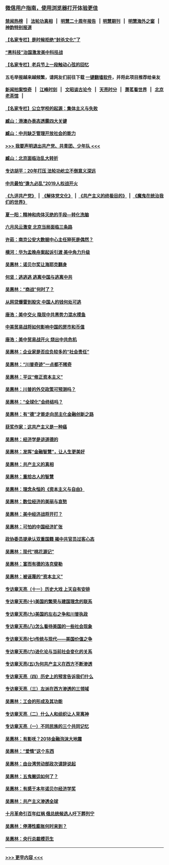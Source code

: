 ### [微信用户指南，使用浏览器打开体验更佳](https://github.com/gfw-breaker/banned-news1/blob/master/indexes/wechat-guide.md?t=0)
#### [禁闻热榜](热点新闻.md?t=0)  &nbsp;&nbsp;|&nbsp;&nbsp; [法轮功真相](https://github.com/gfw-breaker/truth/blob/master/README.md?t=0) &nbsp;&nbsp;|&nbsp;&nbsp; [明慧二十周年报告](https://github.com/gfw-breaker/mh-reports/blob/master/README.md?t=0) &nbsp;&nbsp;|&nbsp;&nbsp;[明慧期刊](https://github.com/gfw-breaker/mh-qikan) &nbsp;&nbsp;|&nbsp;&nbsp; [明慧海外之窗](https://github.com/gfw-breaker/mh-news/blob/master/README.md?t=0) &nbsp;&nbsp;|&nbsp;&nbsp; [神韵特别报道](https://github.com/gfw-breaker/mh-news/blob/master/shenyun.md?t=0)
#### [【名家专栏】是时候拒绝“封杀文化”了](../pages/nsc423/n11814093.md?t=02131244) 
#### [“黑科技”治国激发美中科技战](../pages/nsc423/n11638056.md?t=02131244) 
#### [【名家专栏】老兵节上一段触动心弦的回忆](../pages/nsc423/n11646016.md?t=02131244) 
#### 五毛举报越来越频繁，请网友们前往下载 [一键翻墙软件](https://github.com/gfw-breaker/ssr-accounts)，并将此项目推荐给亲友
#### [新闻拍案惊奇](https://github.com/gfw-breaker/banned-news1/blob/master/pages/link4.md) &nbsp;&nbsp;|&nbsp;&nbsp; [江峰时刻](https://github.com/gfw-breaker/banned-news1/blob/master/pages/link4.md) &nbsp;&nbsp;|&nbsp;&nbsp; [文昭谈古论今](https://github.com/gfw-breaker/banned-news1/blob/master/pages/link4.md) &nbsp;&nbsp;|&nbsp;&nbsp; [天亮时分](https://github.com/gfw-breaker/banned-news1/blob/master/pages/link4.md) &nbsp;&nbsp;|&nbsp;&nbsp; [萧茗看世界](https://github.com/gfw-breaker/banned-news1/blob/master/pages/link4.md) &nbsp;&nbsp;|&nbsp;&nbsp; [北京老茶馆](https://github.com/gfw-breaker/banned-news1/blob/master/pages/link4.md) &nbsp;&nbsp;|&nbsp;&nbsp; 
#### [【名家专栏】公立学校的起源：集体主义与失败](../pages/nsc423/n11601833.md?t=02131244) 
#### [臧山：港澳办表态透露四大关键](../pages/nsc423/n11421628.md?t=02131244) 
#### [臧山：中共缺乏管理开放社会的能力](../pages/nsc423/n11407457.md?t=02131244) 
#### [>>> 我要声明退出共产党、共青团、少年队 <<<](https://github.com/begood0513/goodnews/blob/master/quit/letter.md) 
#### [臧山：北京面临治乱大转折](../pages/nsc423/n11406895.md?t=02131244) 
#### [专访胡平：20年打压 法轮功屹立不倒意义深远](../pages/nsc423/n11398800.md?t=02131244) 
#### [中共最怕“逢九必乱”2019人权战开火](../pages/nsc423/n11385248.md?t=02131244) 
#### [《九评共产党》](https://github.com/begood0513/9ping.md/blob/master/README.md) &nbsp;|&nbsp; [《解体党文化》](../../../../jtdwh.md/blob/master/README.md)  &nbsp;|&nbsp; [《共产主义的终极目的》](../../../../gczydzjmd.md/blob/master/README.md) &nbsp;|&nbsp; [《魔鬼在统治我们的世界》](../../../../mgztzwmdsj.md/blob/master/README.md) 
#### [夏一阳：精神和肉体灭绝的手段—转化洗脑](../pages/nsc423/n11368250.md?t=02131244) 
#### [六月风云激变 北京当局面临三条路](../pages/nsc423/n11313668.md?t=02131244) 
#### [许茹：南京公安大数据中心主任猝死是偶然？](../pages/nsc423/n11064744.md?t=02131244) 
#### [横河：华为孟晚舟案起诉引渡 美中角力升级](../pages/nsc423/n11027230.md?t=02131244) 
#### [吴惠林：诺贝尔奖让海耶克翻身](../pages/nsc423/n10890049.md?t=02131244) 
#### [何坚：逃逃逃 逃离中国与逃离中共](../pages/nsc423/n10592891.md?t=02131244) 
#### [吴惠林：“商战”何时了？](../pages/nsc423/n10573558.md?t=02131244) 
#### [从网贷爆雷到股灾 中国人的钱何处可逃](../pages/nsc423/n10572800.md?t=02131244) 
#### [唐浩：美中交火 隐现中共黑势力混水摸鱼](../pages/nsc423/n10544040.md?t=02131244) 
#### [中美贸易战将如何影响中国的房市和币值](../pages/nsc423/n10543697.md?t=02131244) 
#### [唐浩：美中贸易战开火 烧出中共危机](../pages/nsc423/n10540126.md?t=02131244) 
#### [吴惠林：企业家是否应负较多的“社会责任”](../pages/nsc423/n10535022.md?t=02131244) 
#### [吴惠林：“川普奇迹”一点都不稀奇](../pages/nsc423/n10512808.md?t=02131244) 
#### [吴惠林：平议“修正资本主义”](../pages/nsc423/n10495724.md?t=02131244) 
#### [吴惠林：川普的外交政策可预测吗？](../pages/nsc423/n10462387.md?t=02131244) 
#### [吴惠林：“全球化”会终结吗？](../pages/nsc423/n10452838.md?t=02131244) 
#### [吴惠林：有“德”才能走向民主化金融创新之路](../pages/nsc423/n10432292.md?t=02131244) 
#### [获奖作家：这共产主义是一种癌](../pages/nsc423/n10431541.md?t=02131244) 
#### [吴惠林：经济学是讲道德的](../pages/nsc423/n10398014.md?t=02131244) 
#### [吴惠林：发挥“金融智慧”，让人生更美好](../pages/nsc423/n10375019.md?t=02131244) 
#### [吴惠林：共产主义的真相](../pages/nsc423/n10351394.md?t=02131244) 
#### [吴惠林：重拾古人的智慧](../pages/nsc423/n10337691.md?t=02131244) 
#### [吴惠林：理念永恒的《资本主义与自由》](../pages/nsc423/n10316274.md?t=02131244) 
#### [吴惠林：数位经济的美丽与哀愁](../pages/nsc423/n10292946.md?t=02131244) 
#### [吴惠林：美中经济战将开打？](../pages/nsc423/n10258825.md?t=02131244) 
#### [吴惠林：可怕的中国经济扩张](../pages/nsc423/n10219147.md?t=02131244) 
#### [政协委员提承认双重国籍 揭中共官员过客心态](../pages/nsc423/n10208809.md?t=02131244) 
#### [吴惠林：现代“桃花源记”](../pages/nsc423/n10185234.md?t=02131244) 
#### [吴惠林：富而有德的洛克斐勒](../pages/nsc423/n10142264.md?t=02131244) 
#### [吴惠林：被诬蔑的“资本主义”](../pages/nsc423/n10124816.md?t=02131244) 
#### [专访章天亮（十一）历史大戏 上天自有安排](../pages/nsc423/n10094905.md?t=02131244) 
#### [专访章天亮(十)美国的繁荣与建国理念的联系](../pages/nsc423/n10094899.md?t=02131244) 
#### [专访章天亮(九)美国的左右之争和川普执政](../pages/nsc423/n10094889.md?t=02131244) 
#### [专访章天亮(八)怎么看待美国的一些社会现象](../pages/nsc423/n10094857.md?t=02131244) 
#### [专访章天亮(七)传统与现代——美国价值之争](../pages/nsc423/n10093140.md?t=02131244) 
#### [专访章天亮(六)进化论与当前社会变化的关系](../pages/nsc423/n10092036.md?t=02131244) 
#### [专访章天亮(五)为何共产主义在西方不断渗透](../pages/nsc423/n10083620.md?t=02131244) 
#### [专访章天亮（四）历史上的预言告诉我们什么](../pages/nsc423/n10083606.md?t=02131244) 
#### [专访章天亮（三）左派在西方渗透的三领域](../pages/nsc423/n10081115.md?t=02131244) 
#### [吴惠林：工会的形成及其功能](../pages/nsc423/n10080633.md?t=02131244) 
#### [专访章天亮（二）什么人和组织让人背离神](../pages/nsc423/n10076637.md?t=02131244) 
#### [专访章天亮（一）不同民族的三个共同记忆](../pages/nsc423/n10074188.md?t=02131244) 
#### [吴惠林：有影呒？2018金融泡沫大地震](../pages/nsc423/n10040534.md?t=02131244) 
#### [吴惠林：“爱情”这个东西](../pages/nsc423/n10019423.md?t=02131244) 
#### [吴惠林：由台湾劳动部政次请辞说起](../pages/nsc423/n9979679.md?t=02131244) 
#### [吴惠林：五鬼搬运如何了？](../pages/nsc423/n9925338.md?t=02131244) 
#### [吴惠林：有感于本年诺贝尔经济学奖](../pages/nsc423/n9871883.md?t=02131244) 
#### [吴惠林：共产主义渗透全球](../pages/nsc423/n9812748.md?t=02131244) 
#### [十月革命引百年红祸 俄总统候选人吁下葬列宁](../pages/nsc423/n9810182.md?t=02131244) 
#### [吴惠林：停滞性膨胀何时来到？](../pages/nsc423/n9764136.md?t=02131244) 
#### [吴惠林：央行总裁模范生](../pages/nsc423/n9728134.md?t=02131244) 

----
#### [ >>> 更早内容 <<< ](../indexes/nsc423-earlier.md)

